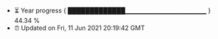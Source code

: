 - ⏳ Year progress { █████████████▁▁▁▁▁▁▁▁▁▁▁▁▁▁▁▁▁ } 44.34 %
- ⏰ Updated on Fri, 11 Jun 2021 20:19:42 GMT

